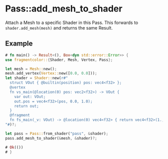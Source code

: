 # Pass::add_mesh_to_shader

Attach a Mesh to a specific Shader in this Pass. This forwards to `shader.add_mesh(mesh)` and returns the same Result.

## Example

```rust
# fn main() -> Result<(), Box<dyn std::error::Error>> {
use fragmentcolor::{Shader, Mesh, Vertex, Pass};

let mesh = Mesh::new();
mesh.add_vertex(Vertex::new([0.0, 0.0]));
let shader = Shader::new(r#"
  struct VOut { @builtin(position) pos: vec4<f32> };
  @vertex
  fn vs_main(@location(0) pos: vec2<f32>) -> VOut {
    var out: VOut;
    out.pos = vec4<f32>(pos, 0.0, 1.0);
    return out;
  }
  @fragment
  fn fs_main(_v: VOut) -> @location(0) vec4<f32> { return vec4<f32>(1.,0.,0.,1.); }
"#)?;

let pass = Pass::from_shader("pass", &shader);
pass.add_mesh_to_shader(&mesh, &shader)?;

# Ok(())
# }
```
